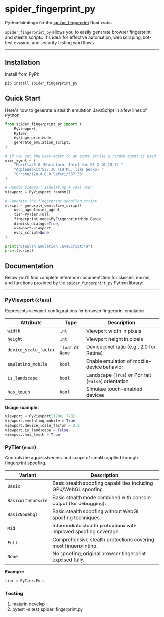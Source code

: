 # spider_fingerprint_py

Python bindings for the [spider_fingerprint](https://github.com/spider-rs/spider_fingerprint) Rust crate.

`spider_fingerprint_py` allows you to easily generate browser fingerprint and stealth scripts. It's ideal for effective automation, web scraping, bot-test evasion, and security testing workflows.

---

## Installation

Install from PyPI:

```bash
pip install spider_fingerprint_py
```

## Quick Start

Here's how to generate a stealth emulation JavaScript in a few lines of Python:

```python
from spider_fingerprint_py import (
    PyViewport,
    PyTier,
    PyFingerprintMode,
    generate_emulation_script,
)

# if you set the user-agent to an empty string a random agent is used.
user_agent = (
    "Mozilla/5.0 (Macintosh; Intel Mac OS X 10_15_7) "
    "AppleWebKit/537.36 (KHTML, like Gecko) "
    "Chrome/120.0.0.0 Safari/537.36"
)

# Random viewport simulating a real user
viewport = PyViewport.random()

# Generate the fingerprint spoofing script
script = generate_emulation_script(
    user_agent=user_agent,
    tier=PyTier.Full,
    fingerprint_mode=PyFingerprintMode.Basic,
    dismiss_dialogs=True,
    viewport=viewport,
    eval_script=None
)

print("Stealth Emulation JavaScript:\n")
print(script)
```

## Documentation

Below you'll find complete reference documentation for classes, enums, and functions provided by the `spider_fingerprint_py` Python library:

---

### PyViewport (`class`)

Represents viewport configurations for browser fingerprint emulation.

| Attribute              | Type              | Description                                            |
|------------------------|-------------------|--------------------------------------------------------|
| `width`                | `int`             | Viewport width in pixels                               |
| `height`               | `int`             | Viewport height in pixels                              |
| `device_scale_factor`  | `float` or `None` | Device pixel ratio (e.g., 2.0 for Retina)             |
| `emulating_mobile`     | `bool`            | Enable emulation of mobile-device behavior             |
| `is_landscape`         | `bool`            | Landscape (`True`) or Portrait (`False`) orientation   |
| `has_touch`            | `bool`            | Simulate touch-enabled devices                         |

**Usage Example:**
```python
viewport = PyViewport(1280, 720)
viewport.emulating_mobile = True
viewport.device_scale_factor = 2.0
viewport.is_landscape = False
viewport.has_touch = True
```

### PyTier (`enum`)

Controls the aggressiveness and scope of stealth applied through fingerprint spoofing.

| Variant            | Description                                                      |
|--------------------|------------------------------------------------------------------|
| `Basic`            | Basic stealth spoofing capabilities including GPU/WebGL spoofing.|
| `BasicWithConsole` | Basic stealth mode combined with console output (for debugging). |
| `BasicNoWebgl`     | Basic stealth spoofing without WebGL spoofing techniques.        |
| `Mid`              | Intermediate stealth protections with improved spoofing coverage.|
| `Full`             | Comprehensive stealth protections covering most fingerprinting.  |
| `None`             | No spoofing; original browser fingerprint exposed fully.         |

**Example:**
```python
tier = PyTier.Full
```

### Testing

1. maturin develop
1. pytest -s test_spider_fingerprint.py